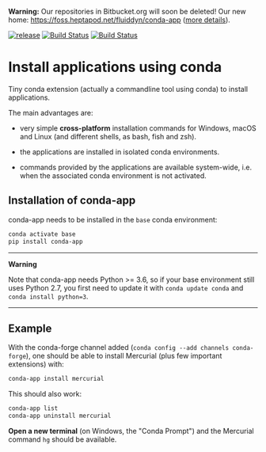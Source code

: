**Warning:** Our repositories in Bitbucket.org will soon be deleted! Our new
home: https://foss.heptapod.net/fluiddyn/conda-app ([more
details](https://fluiddyn.readthedocs.io/en/latest/advice_developers.html)).

[![release](https://img.shields.io/pypi/v/conda-app.svg)](https://pypi.python.org/pypi/conda-app/)
[![Build Status](https://travis-ci.org/paugier/conda-app.svg?branch=master)](https://travis-ci.org/fluiddyn/conda-app)
[![Build Status](https://ci.appveyor.com/api/projects/status/github/fluiddyn/conda-app?svg=true)](https://ci.appveyor.com/project/fluiddyn/conda-app)

# Install applications using conda

Tiny conda extension (actually a commandline tool using conda) to install
applications.

The main advantages are:

- very simple **cross-platform** installation commands for Windows, macOS and
  Linux (and different shells, as bash, fish and zsh).

- the applications are installed in isolated conda environments.

- commands provided by the applications are available system-wide, i.e. when
  the associated conda environment is not activated.

## Installation of conda-app

conda-app needs to be installed in the `base` conda environment:

```bash
conda activate base
pip install conda-app
```

-----------
**Warning**

Note that conda-app needs Python >= 3.6, so if your base environment still uses
Python 2.7, you first need to update it with `conda update conda` and `conda
install python=3`.

-----------

## Example

With the conda-forge channel added (`conda config --add channels conda-forge`),
one should be able to install Mercurial (plus few important extensions) with:

```bash
conda-app install mercurial
```

This should also work:

```bash
conda-app list
conda-app uninstall mercurial
```

**Open a new terminal** (on Windows, the "Conda Prompt") and the Mercurial
command `hg` should be available.